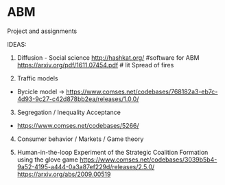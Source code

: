 # ABM
Project and assignments

IDEAS:

1. Diffusion - Social science
http://hashkat.org/ #software for ABM
https://arxiv.org/pdf/1611.07454.pdf # lit 
Spread of fires

2. Traffic models
  - Bycicle model -> https://www.comses.net/codebases/768182a3-eb7c-4d93-9c27-c42d878bb2ea/releases/1.0.0/
  
3. Segregation / Inequality Acceptance
  - https://www.comses.net/codebases/5266/
  
4. Consumer behavior / Markets / Game theory

5. Human-in-the-loop Experiment of the Strategic Coalition Formation using the glove game
https://www.comses.net/codebases/3039b5b4-9a52-4195-a444-0a3a87ef229d/releases/2.5.0/
https://arxiv.org/abs/2009.00519
